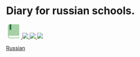 # Diary for russian schools. 

<a href="/releases">
<img src="/docs/assets/images/logo.svg" style="width: 40px;"/>

<img src="https://img.shields.io/github/commits-since/leaftail1880/xdnevnik/latest?style=for-the-badge"/>
<img src="https://img.shields.io/github/downloads/leaftail1880/xdnevnik/total?style=for-the-badge"/>
<img src="https://img.shields.io/github/actions/workflow/status/leaftail1880/xdnevnik/build.yml?style=for-the-badge"/>
</a>

[Russian](/REAMDE_RU.md)
